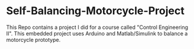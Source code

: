 # Self-Balancing-Motorcycle-Project
This Repo contains a project I did for a course called "Control Engineering II". This embedded project uses Arduino and Matlab/Simulink to balance a motorcycle prototype. 

